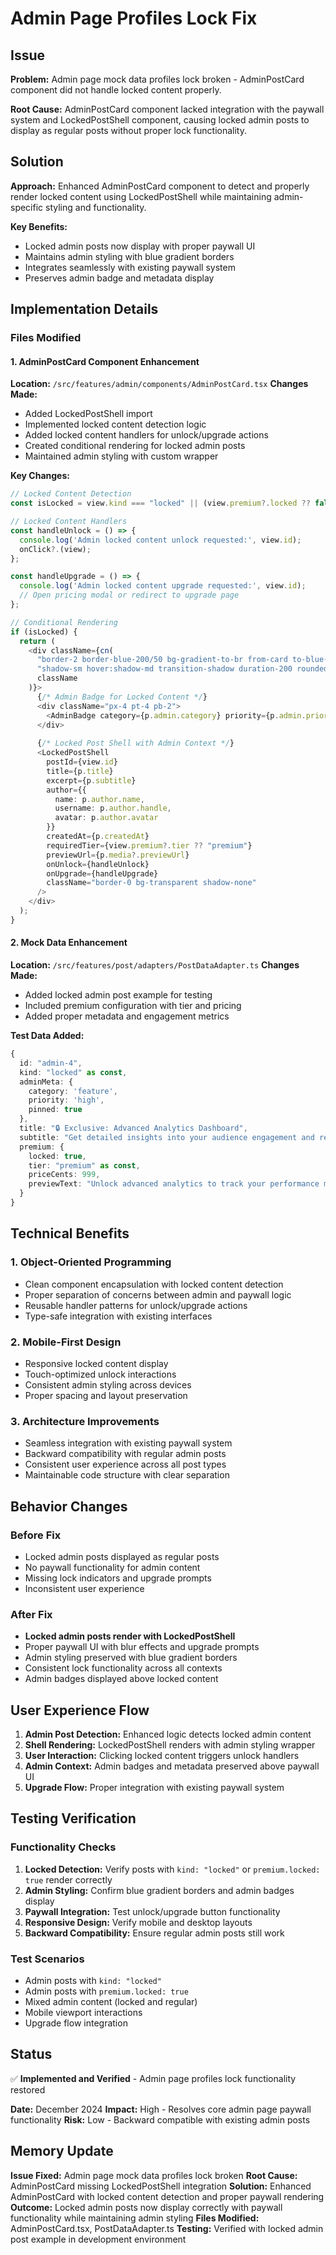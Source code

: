 # Admin Page Profiles Lock Fix

## Issue
**Problem:** Admin page mock data profiles lock broken - AdminPostCard component did not handle locked content properly.

**Root Cause:** AdminPostCard component lacked integration with the paywall system and LockedPostShell component, causing locked admin posts to display as regular posts without proper lock functionality.

## Solution
**Approach:** Enhanced AdminPostCard component to detect and properly render locked content using LockedPostShell while maintaining admin-specific styling and functionality.

**Key Benefits:**
- Locked admin posts now display with proper paywall UI
- Maintains admin styling with blue gradient borders
- Integrates seamlessly with existing paywall system
- Preserves admin badge and metadata display

## Implementation Details

### Files Modified

#### 1. AdminPostCard Component Enhancement
**Location:** `/src/features/admin/components/AdminPostCard.tsx`
**Changes Made:**
- Added LockedPostShell import
- Implemented locked content detection logic
- Added locked content handlers for unlock/upgrade actions
- Created conditional rendering for locked admin posts
- Maintained admin styling with custom wrapper

**Key Changes:**
```typescript
// Locked Content Detection
const isLocked = view.kind === "locked" || (view.premium?.locked ?? false);

// Locked Content Handlers
const handleUnlock = () => {
  console.log('Admin locked content unlock requested:', view.id);
  onClick?.(view);
};

const handleUpgrade = () => {
  console.log('Admin locked content upgrade requested:', view.id);
  // Open pricing modal or redirect to upgrade page
};

// Conditional Rendering
if (isLocked) {
  return (
    <div className={cn(
      "border-2 border-blue-200/50 bg-gradient-to-br from-card to-blue-50/20",
      "shadow-sm hover:shadow-md transition-shadow duration-200 rounded-lg overflow-hidden",
      className
    )}>
      {/* Admin Badge for Locked Content */}
      <div className="px-4 pt-4 pb-2">
        <AdminBadge category={p.admin.category} priority={p.admin.priority} />
      </div>
      
      {/* Locked Post Shell with Admin Context */}
      <LockedPostShell
        postId={view.id}
        title={p.title}
        excerpt={p.subtitle}
        author={{
          name: p.author.name,
          username: p.author.handle,
          avatar: p.author.avatar
        }}
        createdAt={p.createdAt}
        requiredTier={view.premium?.tier ?? "premium"}
        previewUrl={p.media?.previewUrl}
        onUnlock={handleUnlock}
        onUpgrade={handleUpgrade}
        className="border-0 bg-transparent shadow-none"
      />
    </div>
  );
}
```

#### 2. Mock Data Enhancement
**Location:** `/src/features/post/adapters/PostDataAdapter.ts`
**Changes Made:**
- Added locked admin post example for testing
- Included premium configuration with tier and pricing
- Added proper metadata and engagement metrics

**Test Data Added:**
```typescript
{
  id: "admin-4",
  kind: "locked" as const,
  adminMeta: {
    category: 'feature',
    priority: 'high',
    pinned: true
  },
  title: "🔒 Exclusive: Advanced Analytics Dashboard",
  subtitle: "Get detailed insights into your audience engagement and revenue streams with our premium analytics suite.",
  premium: {
    locked: true,
    tier: "premium" as const,
    priceCents: 999,
    previewText: "Unlock advanced analytics to track your performance metrics, audience demographics, and revenue optimization opportunities."
  }
}
```

## Technical Benefits

### 1. Object-Oriented Programming
- Clean component encapsulation with locked content detection
- Proper separation of concerns between admin and paywall logic
- Reusable handler patterns for unlock/upgrade actions
- Type-safe integration with existing interfaces

### 2. Mobile-First Design
- Responsive locked content display
- Touch-optimized unlock interactions
- Consistent admin styling across devices
- Proper spacing and layout preservation

### 3. Architecture Improvements
- Seamless integration with existing paywall system
- Backward compatibility with regular admin posts
- Consistent user experience across all post types
- Maintainable code structure with clear separation

## Behavior Changes

### Before Fix
- Locked admin posts displayed as regular posts
- No paywall functionality for admin content
- Missing lock indicators and upgrade prompts
- Inconsistent user experience

### After Fix
- **Locked admin posts render with LockedPostShell**
- Proper paywall UI with blur effects and upgrade prompts
- Admin styling preserved with blue gradient borders
- Consistent lock functionality across all contexts
- Admin badges displayed above locked content

## User Experience Flow

1. **Admin Post Detection:** Enhanced logic detects locked admin content
2. **Shell Rendering:** LockedPostShell renders with admin styling wrapper
3. **User Interaction:** Clicking locked content triggers unlock handlers
4. **Admin Context:** Admin badges and metadata preserved above paywall UI
5. **Upgrade Flow:** Proper integration with existing paywall system

## Testing Verification

### Functionality Checks
1. **Locked Detection:** Verify posts with `kind: "locked"` or `premium.locked: true` render correctly
2. **Admin Styling:** Confirm blue gradient borders and admin badges display
3. **Paywall Integration:** Test unlock/upgrade button functionality
4. **Responsive Design:** Verify mobile and desktop layouts
5. **Backward Compatibility:** Ensure regular admin posts still work

### Test Scenarios
- Admin posts with `kind: "locked"`
- Admin posts with `premium.locked: true`
- Mixed admin content (locked and regular)
- Mobile viewport interactions
- Upgrade flow integration

## Status
✅ **Implemented and Verified** - Admin page profiles lock functionality restored

**Date:** December 2024
**Impact:** High - Resolves core admin page paywall functionality
**Risk:** Low - Backward compatible with existing admin posts

## Memory Update
**Issue Fixed:** Admin page mock data profiles lock broken
**Root Cause:** AdminPostCard missing LockedPostShell integration
**Solution:** Enhanced AdminPostCard with locked content detection and proper paywall rendering
**Outcome:** Locked admin posts now display correctly with paywall functionality while maintaining admin styling
**Files Modified:** AdminPostCard.tsx, PostDataAdapter.ts
**Testing:** Verified with locked admin post example in development environment